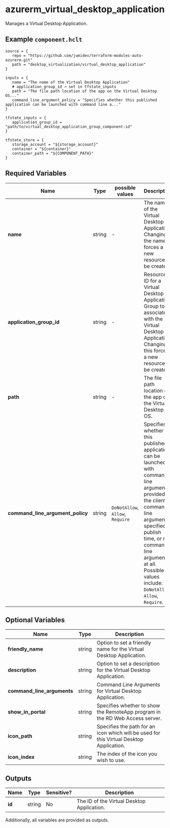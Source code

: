 # azurerm_virtual_desktop_application

Manages a Virtual Desktop Application.

## Example `component.hclt`

```hcl
source = {
   repo = "https://github.com/jumidev/terraform-modules-auto-azurerm.git"   
   path = "desktop_virtualization/virtual_desktop_application"   
}

inputs = {
   name = "The name of the Virtual Desktop Application"   
   # application_group_id → set in tfstate_inputs
   path = "The file path location of the app on the Virtual Desktop OS..."   
   command_line_argument_policy = "Specifies whether this published application can be launched with command line a..."   
}

tfstate_inputs = {
   application_group_id = "path/to/virtual_desktop_application_group_component:id"   
}

tfstate_store = {
   storage_account = "${storage_account}"   
   container = "${container}"   
   container_path = "${COMPONENT_PATH}"   
}

```

## Required Variables

| Name | Type |  possible values |  Description |
| ---- | --------- |  ----------- | ----------- |
| **name** | string |  -  |  The name of the Virtual Desktop Application. Changing the name forces a new resource to be created. | 
| **application_group_id** | string |  -  |  Resource ID for a Virtual Desktop Application Group to associate with the Virtual Desktop Application. Changing this forces a new resource to be created. | 
| **path** | string |  -  |  The file path location of the app on the Virtual Desktop OS. | 
| **command_line_argument_policy** | string |  `DoNotAllow`, `Allow`, `Require`  |  Specifies whether this published application can be launched with command line arguments provided by the client, command line arguments specified at publish time, or no command line arguments at all. Possible values include: `DoNotAllow`, `Allow`, `Require`. | 

## Optional Variables

| Name | Type |  Description |
| ---- | --------- |  ----------- |
| **friendly_name** | string |  Option to set a friendly name for the Virtual Desktop Application. | 
| **description** | string |  Option to set a description for the Virtual Desktop Application. | 
| **command_line_arguments** | string |  Command Line Arguments for Virtual Desktop Application. | 
| **show_in_portal** | string |  Specifies whether to show the RemoteApp program in the RD Web Access server. | 
| **icon_path** | string |  Specifies the path for an icon which will be used for this Virtual Desktop Application. | 
| **icon_index** | string |  The index of the icon you wish to use. | 



## Outputs

| Name | Type | Sensitive? | Description |
| ---- | ---- | --------- | --------- |
| **id** | string | No  | The ID of the Virtual Desktop Application. | 

Additionally, all variables are provided as outputs.
